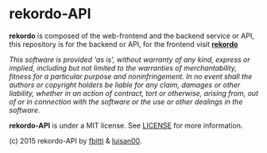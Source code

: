 # rekordo-API
**rekordo**  is composed of the web-frontend and the backend service or API, this repository is for the backend or API, for the frontend visit <a href="https://github.com/luisan00/rekordo">**rekordo**</a>

_This software is provided 'as is', without warranty of any kind, express or implied, including but not limited to the warranties of merchantability, fitness for a particular purpose and noninfringement. In no event shall the authors or copyright holders be liable for any claim, damages or other liability, whether in an action of contract, tort or otherwise, arising from, out of or in connection with the software or the use or other dealings in the software._

**rekordo-API** is under a MIT license.
See <a href="https://github.com/luisan00/rekordo-API/blob/master/LICENSE">LICENSE</a> for more information.</p>
<p>(c) 2015 rekordo-API by <a href="https://github.com/fbitti">fbitti</a> & <a href="https://github.com/luisan00">luisan00</a>.</p>

